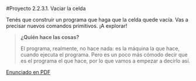 #Proyecto 2.2.3.1. Vaciar la celda

Tenés que construir un programa que haga que la celda quede vacía. Vas a precisar nuevos comandos primitivos. ¡A explorar! 

> **¿Quién hace las cosas?**
>
> El programa, realmente, no hace nada: es la máquina la que hace, cuando ejecuta el programa. Pero es un poco más cómodo decir que es el programa el que hace, por lo que vamos a empezar a decirlo así.

[Enunciado en PDF][PDF]

[PDF]: https://raw.githubusercontent.com/gobstones/proyectos-jr/master/Proyectos/Cap.2/2.2.3.1.Vaciar%20la%20celda/description.pdf "Enunciado de 'Vaciar la celda' en PDF"
